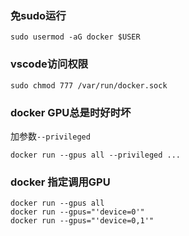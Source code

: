 ### 免sudo运行

```
sudo usermod -aG docker $USER
```

### vscode访问权限

```
sudo chmod 777 /var/run/docker.sock
```

### docker GPU总是时好时坏

加参数`--privileged`

```
docker run --gpus all --privileged ...
```

### docker 指定调用GPU

```
docker run --gpus all
docker run --gpus="'device=0'"
docker run --gpus="'device=0,1'"
```